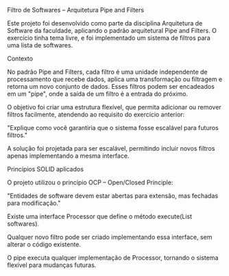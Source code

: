 Filtro de Softwares – Arquitetura Pipe and Filters

Este projeto foi desenvolvido como parte da disciplina Arquitetura de Software da faculdade, aplicando o padrão arquitetural Pipe and Filters.
O exercício tinha tema livre, e foi implementado um sistema de filtros para uma lista de softwares.

Contexto

No padrão Pipe and Filters, cada filtro é uma unidade independente de processamento que recebe dados, aplica uma transformação ou filtragem e retorna um novo conjunto de dados.
Esses filtros podem ser encadeados em um "pipe", onde a saída de um filtro é a entrada do próximo.

O objetivo foi criar uma estrutura flexível, que permita adicionar ou remover filtros facilmente, atendendo ao requisito do exercício anterior:

"Explique como você garantiria que o sistema fosse escalável para futuros filtros."

A solução foi projetada para ser escalável, permitindo incluir novos filtros apenas implementando a mesma interface.

Princípios SOLID aplicados

O projeto utilizou o princípio OCP – Open/Closed Principle:

"Entidades de software devem estar abertas para extensão, mas fechadas para modificação."

Existe uma interface Processor que define o método execute(List<Software> softwares).

Qualquer novo filtro pode ser criado implementando essa interface, sem alterar o código existente.

O pipe executa qualquer implementação de Processor, tornando o sistema flexível para mudanças futuras.
